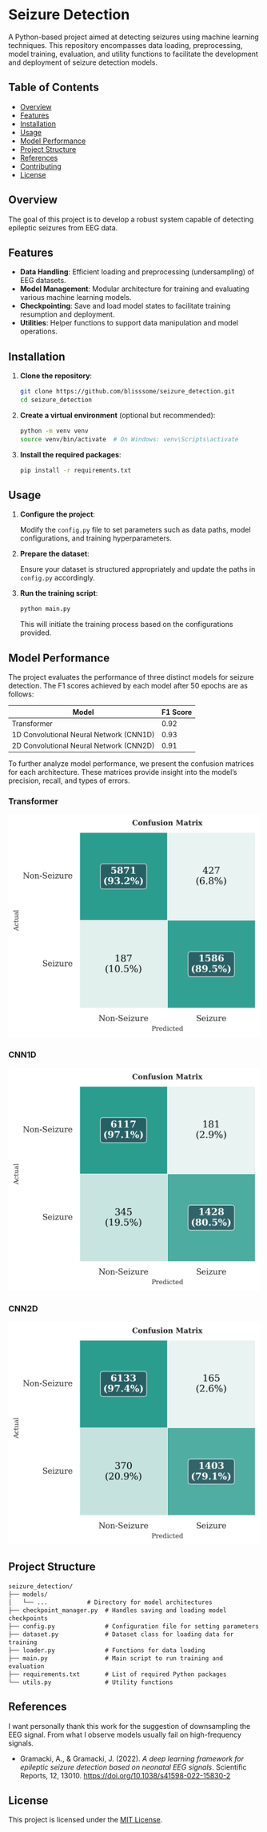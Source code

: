 # Seizure Detection

A Python-based project aimed at detecting seizures using machine learning techniques. This repository encompasses data loading, preprocessing, model training, evaluation, and utility functions to facilitate the development and deployment of seizure detection models.

## Table of Contents

- [Overview](#overview)
- [Features](#features)
- [Installation](#installation)
- [Usage](#usage)
- [Model Performance](#model-performance)
- [Project Structure](#project-structure)
- [References](#references)
- [Contributing](#contributing)
- [License](#license)

## Overview

The goal of this project is to develop a robust system capable of detecting epileptic seizures from EEG data.

## Features

- **Data Handling**: Efficient loading and preprocessing (undersampling) of EEG datasets.
- **Model Management**: Modular architecture for training and evaluating various machine learning models.
- **Checkpointing**: Save and load model states to facilitate training resumption and deployment.
- **Utilities**: Helper functions to support data manipulation and model operations.

## Installation

1. **Clone the repository**:

   ```bash
   git clone https://github.com/blisssome/seizure_detection.git
   cd seizure_detection
   ```

2. **Create a virtual environment** (optional but recommended):

   ```bash
   python -m venv venv
   source venv/bin/activate  # On Windows: venv\Scripts\activate
   ```

3. **Install the required packages**:

   ```bash
   pip install -r requirements.txt
   ```

## Usage

1. **Configure the project**:

   Modify the `config.py` file to set parameters such as data paths, model configurations, and training hyperparameters.

2. **Prepare the dataset**:

   Ensure your dataset is structured appropriately and update the paths in `config.py` accordingly.

3. **Run the training script**:

   ```bash
   python main.py
   ```

   This will initiate the training process based on the configurations provided.

## Model Performance 

The project evaluates the performance of three distinct models for seizure detection. The F1 scores achieved by each model after 50 epochs are as follows:

| Model                          | F1 Score |
|-------------------------------|----------|
| Transformer                   | 0.92     |
| 1D Convolutional Neural Network (CNN1D) | 0.93     |
| 2D Convolutional Neural Network (CNN2D) | 0.91     |

To further analyze model performance, we present the confusion matrices for each architecture. These matrices provide insight into the model’s precision, recall, and types of errors.

### Transformer

![Transformer Confusion Matrix](report/transformer_confusion_matrix.png)

### CNN1D

![CNN1D Confusion Matrix](report/cnn1d_confusion_matrix.png)

### CNN2D

![CNN2D Confusion Matrix](report/cnn2d_confusion_matrix.png)

## Project Structure

```
seizure_detection/
├── models/
│   └── ...           # Directory for model architectures
├── checkpoint_manager.py  # Handles saving and loading model checkpoints
├── config.py              # Configuration file for setting parameters
├── dataset.py             # Dataset class for loading data for training
├── loader.py              # Functions for data loading
├── main.py                # Main script to run training and evaluation
├── requirements.txt       # List of required Python packages
└── utils.py               # Utility functions
```
## References
I want personally thank this work for the suggestion of downsampling the EEG signal. From what I observe models usually fail on high-frequency signals. 

- Gramacki, A., & Gramacki, J. (2022). *A deep learning framework for epileptic seizure detection based on neonatal EEG signals*. Scientific Reports, 12, 13010. https://doi.org/10.1038/s41598-022-15830-2
## License

This project is licensed under the [MIT License](LICENSE).
